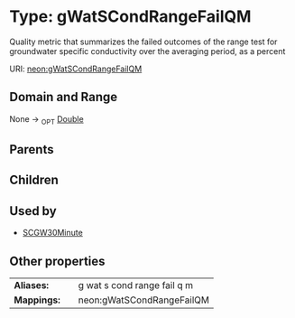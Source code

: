 
# Type: gWatSCondRangeFailQM


Quality metric that summarizes the failed outcomes of the range test for groundwater specific conductivity over the averaging period, as a percent

URI: [neon:gWatSCondRangeFailQM](https://data.neonscience.org/gWatSCondRangeFailQM)


## Domain and Range

None ->  <sub>OPT</sub> [Double](types/Double.md)

## Parents


## Children


## Used by

 * [SCGW30Minute](SCGW30Minute.md)

## Other properties

|  |  |  |
| --- | --- | --- |
| **Aliases:** | | g wat s cond range fail q m |
| **Mappings:** | | neon:gWatSCondRangeFailQM |

